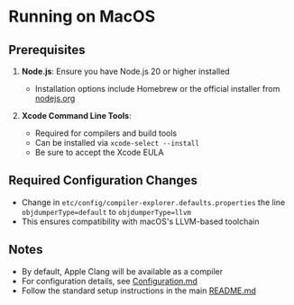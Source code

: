 # Running on MacOS

## Prerequisites

1. **Node.js**: Ensure you have Node.js 20 or higher installed
   - Installation options include Homebrew or the official installer from [nodejs.org](https://nodejs.org/)

2. **Xcode Command Line Tools**:
   - Required for compilers and build tools
   - Can be installed via `xcode-select --install`
   - Be sure to accept the Xcode EULA

## Required Configuration Changes

* Change in `etc/config/compiler-explorer.defaults.properties` the line `objdumperType=default` to `objdumperType=llvm`
* This ensures compatibility with macOS's LLVM-based toolchain

## Notes

* By default, Apple Clang will be available as a compiler
* For configuration details, see [Configuration.md](Configuration.md)
* Follow the standard setup instructions in the main [README.md](../README.md)
